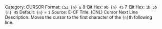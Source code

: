Category: CURSOR
Format: `CSI {n} E`
8-Bit Hex: `9b {n} 45`
7-Bit Hex: `1b 5b {n} 45`
Default: `{n}` = `1`
Source: E-CF
Title: (CNL) Cursor Next Line
Description: Moves the cursor to the first character of the `{n}`th following line.
